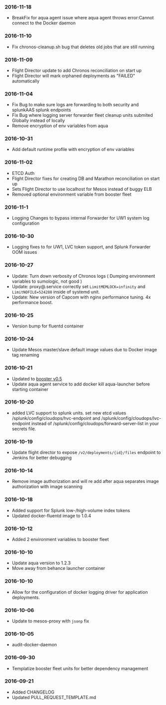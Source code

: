 ### 2016-11-18
* BreakFix for aqua agent issue where aqua agent throws error:Cannot connect to the Docker daemon

### 2016-11-10
* Fix chronos-cleanup.sh bug that deletes old jobs that are still running

### 2016-11-09
* Flight Director update to add Chronos reconciliation on start up
* Flight Director will mark orphaned deployments as "FAILED" automatically
 
### 2016-11-04
* Fix Bug to make sure logs are forwarding to both security and splunkAAS splunk endpoints
* Fix Bug where logging server forwarder fleet cleanup units submited Globally instead of locally
* Remove encryption of env variables from aqua

### 2016-10-31
* Add default runtime profile with encryption of env variables

### 2016-11-02
* ETCD Auth
* Flight Director fixes for creating DB and Marathon reconciliation on start up
* Sets Flight Director to use localhost for Mesos instead of buggy ELB
* Removed optional environment variable from booster fleet

### 2016-11-1
* Logging Changes to bypass internal Forwarder for UW1 system log configuration

### 2016-10-30
* Logging fixes to for UW1, LVC token support, and Splunk Forwarder OOM issues

### 2016-10-27
* Update: Turn down verbosity of Chronos logs ( Dumping environment variables to sumologic, not good )
* Update: proxy@.service correctly set `LimitMEMLOCK=infinity` and `LimitNOFILE=524288` inside of systemd unit.
* Update: New version of Capcom with nginx performance tuning. 4x performance boost.

### 2016-10-25
* Version bump for fluentd container

### 2016-10-24
* Update Mesos master/slave default image values due to Docker image tag renaming

### 2016-10-21
* Updated to [booster v0.5](https://github.com/adobe-platform/booster/blob/master/CHANGELOG.md#v05)
* Update aqua agent service to add docker kill aqua-launcher before starting container

### 2016-10-20
* added LVC support to splunk units. set new etcd values /splunk/config/cloudops/hvc-endpoint and /splunk/config/cloudops/lvc-endpoint instead of /splunk/config/cloudops/forward-server-list in your secrets file.

### 2016-10-19
* Update flight director to expose `/v2/deployments/{id}/files` endpoint to Jenkins for better debugging

### 2016-10-14
* Remove image authorization and will re add after aqua separates image authorization with image scanning

### 2016-10-18
* Added support for Splunk low-/high-volume index tokens
* Updated docker-fluentd image to 1.0.4

### 2016-10-12
* Added 2 environment variables to booster fleet

### 2016-10-10
* Update aqua version to 1.2.3
* Move away from behance launcher container

### 2016-10-10
* Allow for the configuration of docker logging driver for application deployments.

### 2016-10-06
* Update to mesos-proxy with `jsonp` fix

### 2016-10-05
* audit-docker-daemon

### 2016-09-30
* Templatize booster fleet units for better dependency management

### 2016-09-21
* Added CHANGELOG
* Updated PULL_REQUEST_TEMPLATE.md
